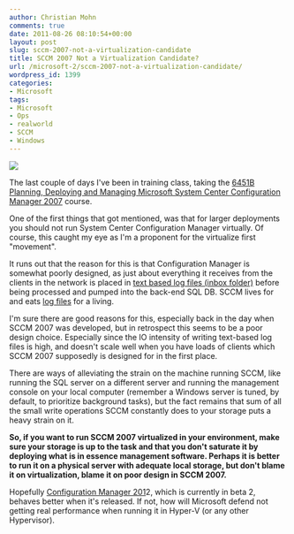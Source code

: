 ```yaml
---
author: Christian Mohn
comments: true
date: 2011-08-26 08:10:54+00:00
layout: post
slug: sccm-2007-not-a-virtualization-candidate
title: SCCM 2007 Not a Virtualization Candidate?
url: /microsoft-2/sccm-2007-not-a-virtualization-candidate/
wordpress_id: 1399
categories:
- Microsoft
tags:
- Microsoft
- Ops
- realworld
- SCCM
- Windows
---
```


[![](http://vninja.net/wordpress/wp-content/uploads/2011/08/6451b-150x150.jpg)](http://vninja.net/wordpress/wp-content/uploads/2011/08/6451b.jpg)

The last couple of days I've been in training class, taking the [6451B Planning, Deploying and Managing Microsoft System Center Configuration Manager 2007](http://www.microsoft.com/learning/en/us/Course.aspx?ID=6451B) course.

One of the first things that got mentioned, was that for larger deployments you should not run System Center Configuration Manager virtually. Of course, this caught my eye as I'm a proponent for the virtualize first "movement".

It runs out that the reason for this is that Configuration Manager is somewhat poorly designed, as just about everything it receives from the clients in the network is placed in [text based log files (inbox folder)](http://systemcentercentral.com/BlogDetails/tabid/143/IndexID/80792/Default.aspx) before being processed and pumped into the back-end SQL DB. SCCM lives for and eats [log files](http://technet.microsoft.com/en-us/library/bb892790.aspx) for a living.

I'm sure there are good reasons for this, especially back in the day when SCCM 2007 was developed, but in retrospect this seems to be a poor design choice. Especially since the IO intensity of writing text-based log files is high, and doesn't scale well when you have loads of clients which SCCM 2007 supposedly is designed for in the first place.

There are ways of alleviating the strain on the machine running SCCM, like running the SQL server on a different server and running the management console on your local computer (remember a Windows server is tuned, by default, to prioritize background tasks), but the fact remains that sum of all the small write operations SCCM constantly does to your storage puts a heavy strain on it.

**So, if you want to run SCCM 2007 virtualized in your environment, make sure your storage is up to the task and that you don't saturate it by deploying what is in essence management software. Perhaps it is better to run it on a physical server with adequate local storage, but don't blame it on virtualization, blame it on poor design in SCCM 2007.**

Hopefully [Configuration Manager 201](http://www.microsoft.com/systemcenter/en/us/configuration-manager/cm-vnext-beta.aspx)2, which is currently in beta 2, behaves better when it's released. If not, how will Microsoft defend not getting real performance when running it in Hyper-V (or any other Hypervisor).
